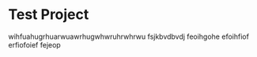 # Test Project
wihfuahugrhuarwuawrhugwhwruhrwhrwu
fsjkbvdbvdj
feoihgohe
efoihfiof
erfiofoief
fejeop
